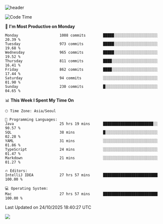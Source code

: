 ![header](https://capsule-render.vercel.app/api?type=Egg&color=timeAuto&height=300&section=header&text=PoPo&fontSize=90&animation=fadeIn)

  <!--START_SECTION:waka-->
![Code Time](http://img.shields.io/badge/Code%20Time-3%2C056%20hrs%2048%20mins-blue)

📅 **I'm Most Productive on Monday** 

```text
Monday                   1008 commits        █████░░░░░░░░░░░░░░░░░░░░   20.39 % 
Tuesday                  973 commits         █████░░░░░░░░░░░░░░░░░░░░   19.68 % 
Wednesday                965 commits         █████░░░░░░░░░░░░░░░░░░░░   19.52 % 
Thursday                 811 commits         ████░░░░░░░░░░░░░░░░░░░░░   16.41 % 
Friday                   862 commits         ████░░░░░░░░░░░░░░░░░░░░░   17.44 % 
Saturday                 94 commits          ░░░░░░░░░░░░░░░░░░░░░░░░░   01.90 % 
Sunday                   230 commits         █░░░░░░░░░░░░░░░░░░░░░░░░   04.65 % 
```


📊 **This Week I Spent My Time On** 

```text
🕑︎ Time Zone: Asia/Seoul

💬 Programming Languages: 
Java                     25 hrs 19 mins      ███████████████████████░░   90.57 % 
SQL                      38 mins             █░░░░░░░░░░░░░░░░░░░░░░░░   02.28 % 
YAML                     31 mins             ░░░░░░░░░░░░░░░░░░░░░░░░░   01.86 % 
TypeScript               24 mins             ░░░░░░░░░░░░░░░░░░░░░░░░░   01.47 % 
Markdown                 21 mins             ░░░░░░░░░░░░░░░░░░░░░░░░░   01.27 % 

🔥 Editors: 
IntelliJ IDEA            27 hrs 57 mins      █████████████████████████   100.00 % 

💻 Operating System: 
Mac                      27 hrs 57 mins      █████████████████████████   100.00 % 
```


 Last Updated on 24/10/2025 18:40:27 UTC
<!--END_SECTION:waka-->



<img src="https://capsule-render.vercel.app/api?type=Egg&color=timeAuto&height=300&section=footer&text=PoPo&fontSize=90&animation=fadeIn&reversal=true" />
